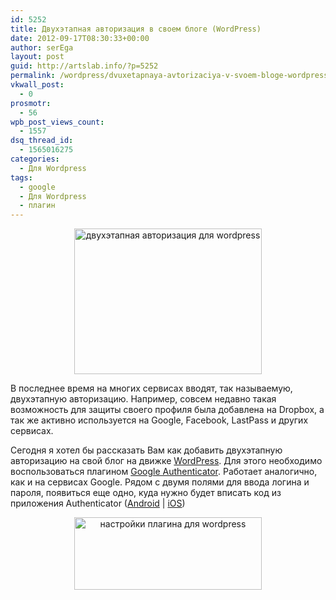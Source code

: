 ```yaml
---
id: 5252
title: Двухэтапная авторизация в своем блоге (WordPress)
date: 2012-09-17T08:30:33+00:00
author: serEga
layout: post
guid: http://artslab.info/?p=5252
permalink: /wordpress/dvuxetapnaya-avtorizaciya-v-svoem-bloge-wordpress/
vkwall_post:
  - 0
prosmotr:
  - 56
wpb_post_views_count:
  - 1557
dsq_thread_id:
  - 1565016275
categories:
  - Для Wordpress
tags:
  - google
  - Для Wordpress
  - плагин
---
```

<center>
  <a href="http://img.artslab.info/google_auth_dlya_wordpress.jpeg"><img src="http://img.artslab.info/google_auth_dlya_wordpress-300x233.jpg" alt="двухэтапная авторизация для wordpress" title="google_auth_dlya_wordpress" width="300" height="233" class="aligncenter size-medium wp-image-5254" srcset="http://img.artslab.info/google_auth_dlya_wordpress-300x233.jpg 300w, http://img.artslab.info/google_auth_dlya_wordpress.jpeg 354w" sizes="(max-width: 300px) 100vw, 300px" /></a>
</center>

В последнее время на многих сервисах вводят, так называемую, двухэтапную авторизацию. Например, совсем недавно такая возможность для защиты своего профиля была добавлена на Dropbox, а так же активно используется на Google, Facebook, LastPass и других сервисах. 

Сегодня я хотел бы рассказать Вам как добавить двухэтапную авторизацию на свой блог на движке [WordPress](http://artslab.info/category/wordpress/). Для этого необходимо воспользоваться плагином [Google Authenticator](http://wordpress.org/extend/plugins/google-authenticator/). Работает аналогично, как и на сервисах Google. Рядом с двумя полями для ввода логина и пароля, появиться еще одно, куда нужно будет вписать код из приложения Authenticator ([Android](https://play.google.com/store/apps/details?id=com.google.android.apps.authenticator2&hl=en) | [iOS](http://itunes.apple.com/de/app/google-authenticator/id388497605?mt=8))

<center>
  <a href="http://img.artslab.info/google_authenticator_dlya_wp.jpeg"><img src="http://img.artslab.info/google_authenticator_dlya_wp-300x116.jpg" alt="настройки плагина для wordpress" title="google_authenticator_dlya_wp" width="300" height="116" class="aligncenter size-medium wp-image-5264" srcset="http://img.artslab.info/google_authenticator_dlya_wp-300x116.jpg 300w, http://img.artslab.info/google_authenticator_dlya_wp.jpeg 685w" sizes="(max-width: 300px) 100vw, 300px" /></a>
</center>